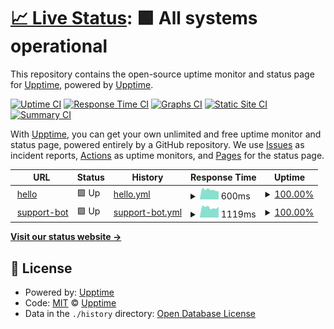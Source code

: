 # [📈 Live Status](https://status.lab.martins0n.com): <!--live status--> **🟩 All systems operational**

This repository contains the open-source uptime monitor and status page for [Upptime](https://upptime.js.org), powered by [Upptime](https://github.com/upptime/upptime).

[![Uptime CI](https://github.com/martins0n/homelab-uptime/workflows/Uptime%20CI/badge.svg)](https://github.com/martins0n/homelab-uptime/actions?query=workflow%3A%22Uptime+CI%22)
[![Response Time CI](https://github.com/martins0n/homelab-uptime/workflows/Response%20Time%20CI/badge.svg)](https://github.com/martins0n/homelab-uptime/actions?query=workflow%3A%22Response+Time+CI%22)
[![Graphs CI](https://github.com/martins0n/homelab-uptime/workflows/Graphs%20CI/badge.svg)](https://github.com/martins0n/homelab-uptime/actions?query=workflow%3A%22Graphs+CI%22)
[![Static Site CI](https://github.com/martins0n/homelab-uptime/workflows/Static%20Site%20CI/badge.svg)](https://github.com/martins0n/homelab-uptime/actions?query=workflow%3A%22Static+Site+CI%22)
[![Summary CI](https://github.com/martins0n/homelab-uptime/workflows/Summary%20CI/badge.svg)](https://github.com/martins0n/homelab-uptime/actions?query=workflow%3A%22Summary+CI%22)

With [Upptime](https://upptime.js.org), you can get your own unlimited and free uptime monitor and status page, powered entirely by a GitHub repository. We use [Issues](https://github.com/upptime/upptime/issues) as incident reports, [Actions](https://github.com/martins0n/homelab-uptime/actions) as uptime monitors, and [Pages](https://status.lab.martins0n.com) for the status page.

<!--start: status pages-->
<!-- This summary is generated by Upptime (https://github.com/upptime/upptime) -->
<!-- Do not edit this manually, your changes will be overwritten -->
<!-- prettier-ignore -->
| URL | Status | History | Response Time | Uptime |
| --- | ------ | ------- | ------------- | ------ |
| <img alt="" src="https://icons.duckduckgo.com/ip3/hello.lab.martins0n.com.ico" height="13"> [hello](https://hello.lab.martins0n.com) | 🟩 Up | [hello.yml](https://github.com/martins0n/homelab-uptime/commits/HEAD/history/hello.yml) | <details><summary><img alt="Response time graph" src="./graphs/hello/response-time-week.png" height="20"> 600ms</summary><br><a href="https://status.lab.martins0n.com/history/hello"><img alt="Response time 695" src="https://img.shields.io/endpoint?url=https%3A%2F%2Fraw.githubusercontent.com%2Fmartins0n%2Fhomelab-uptime%2FHEAD%2Fapi%2Fhello%2Fresponse-time.json"></a><br><a href="https://status.lab.martins0n.com/history/hello"><img alt="24-hour response time 517" src="https://img.shields.io/endpoint?url=https%3A%2F%2Fraw.githubusercontent.com%2Fmartins0n%2Fhomelab-uptime%2FHEAD%2Fapi%2Fhello%2Fresponse-time-day.json"></a><br><a href="https://status.lab.martins0n.com/history/hello"><img alt="7-day response time 600" src="https://img.shields.io/endpoint?url=https%3A%2F%2Fraw.githubusercontent.com%2Fmartins0n%2Fhomelab-uptime%2FHEAD%2Fapi%2Fhello%2Fresponse-time-week.json"></a><br><a href="https://status.lab.martins0n.com/history/hello"><img alt="30-day response time 713" src="https://img.shields.io/endpoint?url=https%3A%2F%2Fraw.githubusercontent.com%2Fmartins0n%2Fhomelab-uptime%2FHEAD%2Fapi%2Fhello%2Fresponse-time-month.json"></a><br><a href="https://status.lab.martins0n.com/history/hello"><img alt="1-year response time 695" src="https://img.shields.io/endpoint?url=https%3A%2F%2Fraw.githubusercontent.com%2Fmartins0n%2Fhomelab-uptime%2FHEAD%2Fapi%2Fhello%2Fresponse-time-year.json"></a></details> | <details><summary><a href="https://status.lab.martins0n.com/history/hello">100.00%</a></summary><a href="https://status.lab.martins0n.com/history/hello"><img alt="All-time uptime 94.72%" src="https://img.shields.io/endpoint?url=https%3A%2F%2Fraw.githubusercontent.com%2Fmartins0n%2Fhomelab-uptime%2FHEAD%2Fapi%2Fhello%2Fuptime.json"></a><br><a href="https://status.lab.martins0n.com/history/hello"><img alt="24-hour uptime 100.00%" src="https://img.shields.io/endpoint?url=https%3A%2F%2Fraw.githubusercontent.com%2Fmartins0n%2Fhomelab-uptime%2FHEAD%2Fapi%2Fhello%2Fuptime-day.json"></a><br><a href="https://status.lab.martins0n.com/history/hello"><img alt="7-day uptime 100.00%" src="https://img.shields.io/endpoint?url=https%3A%2F%2Fraw.githubusercontent.com%2Fmartins0n%2Fhomelab-uptime%2FHEAD%2Fapi%2Fhello%2Fuptime-week.json"></a><br><a href="https://status.lab.martins0n.com/history/hello"><img alt="30-day uptime 91.49%" src="https://img.shields.io/endpoint?url=https%3A%2F%2Fraw.githubusercontent.com%2Fmartins0n%2Fhomelab-uptime%2FHEAD%2Fapi%2Fhello%2Fuptime-month.json"></a><br><a href="https://status.lab.martins0n.com/history/hello"><img alt="1-year uptime 94.72%" src="https://img.shields.io/endpoint?url=https%3A%2F%2Fraw.githubusercontent.com%2Fmartins0n%2Fhomelab-uptime%2FHEAD%2Fapi%2Fhello%2Fuptime-year.json"></a></details>
| <img alt="" src="https://icons.duckduckgo.com/ip3/support-bot.lab.martins0n.com.ico" height="13"> [support-bot](https://support-bot.lab.martins0n.com/api/health) | 🟩 Up | [support-bot.yml](https://github.com/martins0n/homelab-uptime/commits/HEAD/history/support-bot.yml) | <details><summary><img alt="Response time graph" src="./graphs/support-bot/response-time-week.png" height="20"> 1119ms</summary><br><a href="https://status.lab.martins0n.com/history/support-bot"><img alt="Response time 672" src="https://img.shields.io/endpoint?url=https%3A%2F%2Fraw.githubusercontent.com%2Fmartins0n%2Fhomelab-uptime%2FHEAD%2Fapi%2Fsupport-bot%2Fresponse-time.json"></a><br><a href="https://status.lab.martins0n.com/history/support-bot"><img alt="24-hour response time 1179" src="https://img.shields.io/endpoint?url=https%3A%2F%2Fraw.githubusercontent.com%2Fmartins0n%2Fhomelab-uptime%2FHEAD%2Fapi%2Fsupport-bot%2Fresponse-time-day.json"></a><br><a href="https://status.lab.martins0n.com/history/support-bot"><img alt="7-day response time 1119" src="https://img.shields.io/endpoint?url=https%3A%2F%2Fraw.githubusercontent.com%2Fmartins0n%2Fhomelab-uptime%2FHEAD%2Fapi%2Fsupport-bot%2Fresponse-time-week.json"></a><br><a href="https://status.lab.martins0n.com/history/support-bot"><img alt="30-day response time 1020" src="https://img.shields.io/endpoint?url=https%3A%2F%2Fraw.githubusercontent.com%2Fmartins0n%2Fhomelab-uptime%2FHEAD%2Fapi%2Fsupport-bot%2Fresponse-time-month.json"></a><br><a href="https://status.lab.martins0n.com/history/support-bot"><img alt="1-year response time 672" src="https://img.shields.io/endpoint?url=https%3A%2F%2Fraw.githubusercontent.com%2Fmartins0n%2Fhomelab-uptime%2FHEAD%2Fapi%2Fsupport-bot%2Fresponse-time-year.json"></a></details> | <details><summary><a href="https://status.lab.martins0n.com/history/support-bot">100.00%</a></summary><a href="https://status.lab.martins0n.com/history/support-bot"><img alt="All-time uptime 98.93%" src="https://img.shields.io/endpoint?url=https%3A%2F%2Fraw.githubusercontent.com%2Fmartins0n%2Fhomelab-uptime%2FHEAD%2Fapi%2Fsupport-bot%2Fuptime.json"></a><br><a href="https://status.lab.martins0n.com/history/support-bot"><img alt="24-hour uptime 100.00%" src="https://img.shields.io/endpoint?url=https%3A%2F%2Fraw.githubusercontent.com%2Fmartins0n%2Fhomelab-uptime%2FHEAD%2Fapi%2Fsupport-bot%2Fuptime-day.json"></a><br><a href="https://status.lab.martins0n.com/history/support-bot"><img alt="7-day uptime 100.00%" src="https://img.shields.io/endpoint?url=https%3A%2F%2Fraw.githubusercontent.com%2Fmartins0n%2Fhomelab-uptime%2FHEAD%2Fapi%2Fsupport-bot%2Fuptime-week.json"></a><br><a href="https://status.lab.martins0n.com/history/support-bot"><img alt="30-day uptime 100.00%" src="https://img.shields.io/endpoint?url=https%3A%2F%2Fraw.githubusercontent.com%2Fmartins0n%2Fhomelab-uptime%2FHEAD%2Fapi%2Fsupport-bot%2Fuptime-month.json"></a><br><a href="https://status.lab.martins0n.com/history/support-bot"><img alt="1-year uptime 98.93%" src="https://img.shields.io/endpoint?url=https%3A%2F%2Fraw.githubusercontent.com%2Fmartins0n%2Fhomelab-uptime%2FHEAD%2Fapi%2Fsupport-bot%2Fuptime-year.json"></a></details>

<!--end: status pages-->

[**Visit our status website →**](https://status.lab.martins0n.com)

## 📄 License

- Powered by: [Upptime](https://github.com/upptime/upptime)
- Code: [MIT](./LICENSE) © [Upptime](https://upptime.js.org)
- Data in the `./history` directory: [Open Database License](https://opendatacommons.org/licenses/odbl/1-0/)

